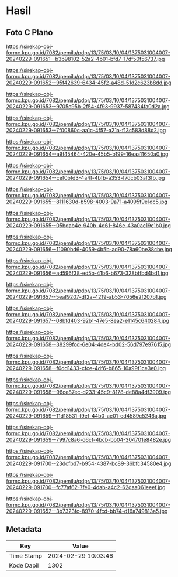 # Hasil

## Foto C Plano

https://sirekap-obj-formc.kpu.go.id/7082/pemilu/pdpr/13/75/03/10/04/1375031004007-20240229-091651--b3b98102-52a2-4b01-bfd7-17df50f56737.jpg

https://sirekap-obj-formc.kpu.go.id/7082/pemilu/pdpr/13/75/03/10/04/1375031004007-20240229-091652--95f42639-6434-45f2-a48d-51d2c623b8dd.jpg

https://sirekap-obj-formc.kpu.go.id/7082/pemilu/pdpr/13/75/03/10/04/1375031004007-20240229-091653--9705c95b-2f54-4f93-9937-587434fa0d2a.jpg

https://sirekap-obj-formc.kpu.go.id/7082/pemilu/pdpr/13/75/03/10/04/1375031004007-20240229-091653--7f00860c-aa1c-4f57-a21a-f13c583d88d2.jpg

https://sirekap-obj-formc.kpu.go.id/7082/pemilu/pdpr/13/75/03/10/04/1375031004007-20240229-091654--a9f45464-420e-45b5-b199-16eaa11650a0.jpg

https://sirekap-obj-formc.kpu.go.id/7082/pemilu/pdpr/13/75/03/10/04/1375031004007-20240229-091654--cef0bfd3-4a4f-4bfb-a353-f7dcb03af3fb.jpg

https://sirekap-obj-formc.kpu.go.id/7082/pemilu/pdpr/13/75/03/10/04/1375031004007-20240229-091655--8111630d-b598-4003-9a71-a4095f9e1dc5.jpg

https://sirekap-obj-formc.kpu.go.id/7082/pemilu/pdpr/13/75/03/10/04/1375031004007-20240229-091655--05bdab4e-940b-4d61-846e-43a0ac19e1b0.jpg

https://sirekap-obj-formc.kpu.go.id/7082/pemilu/pdpr/13/75/03/10/04/1375031004007-20240229-091656--11090bd6-4059-4b5b-ad90-78a60be38cbe.jpg

https://sirekap-obj-formc.kpu.go.id/7082/pemilu/pdpr/13/75/03/10/04/1375031004007-20240229-091656--ad596f38-ed5b-41b6-b673-328bffbd4bd1.jpg

https://sirekap-obj-formc.kpu.go.id/7082/pemilu/pdpr/13/75/03/10/04/1375031004007-20240229-091657--5eaf9207-df2a-4219-ab53-7056e2f207b1.jpg

https://sirekap-obj-formc.kpu.go.id/7082/pemilu/pdpr/13/75/03/10/04/1375031004007-20240229-091657--08bfd403-92b1-47e5-8ea2-e1145c640284.jpg

https://sirekap-obj-formc.kpu.go.id/7082/pemilu/pdpr/13/75/03/10/04/1375031004007-20240229-091658--38299fcd-6e04-4de4-bd02-56d797e97615.jpg

https://sirekap-obj-formc.kpu.go.id/7082/pemilu/pdpr/13/75/03/10/04/1375031004007-20240229-091658--f0dd1433-cfce-4df6-b865-16a99f1ce3e0.jpg

https://sirekap-obj-formc.kpu.go.id/7082/pemilu/pdpr/13/75/03/10/04/1375031004007-20240229-091658--96ce87ec-d233-45c9-8178-de88a4df3909.jpg

https://sirekap-obj-formc.kpu.go.id/7082/pemilu/pdpr/13/75/03/10/04/1375031004007-20240229-091659--11d18531-f9ef-44b0-ae01-ed4589c5246a.jpg

https://sirekap-obj-formc.kpu.go.id/7082/pemilu/pdpr/13/75/03/10/04/1375031004007-20240229-091659--7997c8a6-d6cf-4bcb-bb04-304701e8482e.jpg

https://sirekap-obj-formc.kpu.go.id/7082/pemilu/pdpr/13/75/03/10/04/1375031004007-20240229-091700--23dcfbd7-b954-4387-bc89-36bfc34580e4.jpg

https://sirekap-obj-formc.kpu.go.id/7082/pemilu/pdpr/13/75/03/10/04/1375031004007-20240229-091700--fc77af62-7fe0-4dab-a4c2-62daa061eeef.jpg

https://sirekap-obj-formc.kpu.go.id/7082/pemilu/pdpr/13/75/03/10/04/1375031004007-20240229-091652--3b7323fc-8970-4fcd-bb74-d16a749813a5.jpg


## Metadata

| Key        | Value               |
| ---------- | ------------------- |
| Time Stamp | 2024-02-29 10:03:46 |
| Kode Dapil | 1302                |



